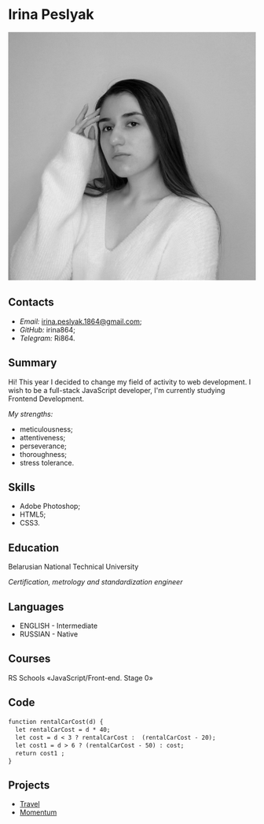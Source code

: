 # Irina Peslyak
![Avatar](./assets/img/av.jpg "Av")
## Contacts
* _Email:_ irina.peslyak.1864@gmail.com;
* _GitHub:_ irina864;
* _Telegram:_ Ri864.
## Summary
Hi! This year I decided to change my field of activity to web development. I wish to be a full-stack JavaScript developer,  I'm currently studying Frontend Development.

_My strengths:_
* meticulousness;
* attentiveness;
* perseverance;
* thoroughness;
* stress tolerance.
## Skills
* Adobe Photoshop;
* HTML5;
* CSS3.
## Education
Belarusian National Technical University

_Certification, metrology and standardization engineer_
## Languages
* ENGLISH - Intermediate
* RUSSIAN - Native
## Courses
RS Schools «JavaScript/Front-end. Stage 0»
## Code
```
function rentalCarCost(d) {
  let rentalCarCost = d * 40;
  let cost = d < 3 ? rentalCarCost :  (rentalCarCost - 20);
  let cost1 = d > 6 ? (rentalCarCost - 50) : cost;
  return cost1 ;
}
```
## Projects
* [Travel](https://rolling-scopes-school.github.io/irina864-JSFEPRESCHOOL2022Q2/travel/ "link")
* [Momentum](https://rolling-scopes-school.github.io/irina864-JSFEPRESCHOOL2022Q2/momentum/ "link")